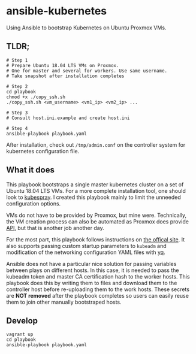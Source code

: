 # ansible-kubernetes
Using Ansible to bootstrap Kubernetes on Ubuntu Proxmox VMs.

## TLDR;

```
# Step 1
# Prepare Ubuntu 18.04 LTS VMs on Proxmox.
# One for master and several for workers. Use same username.
# Take snapshot after installation completes

# Step 2
cd playbook
chmod +x ./copy_ssh.sh
./copy_ssh.sh <vm_username> <vm1_ip> <vm2_ip> ...

# Step 3
# Consult host.ini.example and create host.ini

# Step 4
ansible-playbook playbook.yaml
```

After installation, check out `/tmp/admin.conf` on the controller system for kubernetes configuration file.

## What it does

This playbook bootstraps a single master kubernetes cluster on a set of Ubuntu 18.04 LTS VMs. For a more complete installation tool, one should look to [kubespray](http://kubespray.io). I created this playbook mainly to limit the unneeded configuration options.

VMs do not have to be provided by Proxmox, but mine were. Technically, the VM creation process can also be automated as Proxmox does provide [API](https://pve.proxmox.com/wiki/Proxmox_VE_API), but that is another job another day.

For the most part, this playbook follows instructions on [the offical site](https://kubernetes.io/docs/setup/independent/create-cluster-kubeadm/). It also supports passing custom startup parameters to `kubeadm` and modification of the networking configuration YAML files with [yq](http://mikefarah.github.io/yq/).

Ansible does not have a particular nice solution for passing variables between plays on different hosts. In this case, it is needed to pass the kubeadm token and master CA certification hash to the worker hosts. This playbook does this by writing them to files and download them to the controller host before re-uploading them to the work hosts. These secrets are **NOT removed** after the playbook completes so users can easily reuse them to join other manually bootstraped hosts.

## Develop

```
vagrant up
cd playbook
ansible-playbook playbook.yaml
```
